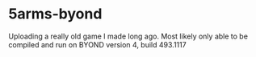 # 5arms-byond
Uploading a really old game I made long ago. Most likely only able to be compiled and run on BYOND version 4, build 493.1117

